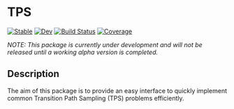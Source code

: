# TPS

[![Stable](https://img.shields.io/badge/docs-stable-blue.svg)](https://JamieMair.github.io/TPS.jl/stable)
[![Dev](https://img.shields.io/badge/docs-dev-blue.svg)](https://JamieMair.github.io/TPS.jl/dev)
[![Build Status](https://github.com/JamieMair/TPS.jl/workflows/CI/badge.svg)](https://github.com/JamieMair/TPS.jl/actions)
[![Coverage](https://codecov.io/gh/JamieMair/TPS.jl/branch/main/graph/badge.svg?token=f4WisaafXY)](https://codecov.io/gh/JamieMair/TPS.jl)

_NOTE: This package is currently under development and will not be released until a working alpha version is completed._ 

## Description
The aim of this package is to provide an easy interface to quickly implement common Transition Path Sampling (TPS) problems efficiently.
